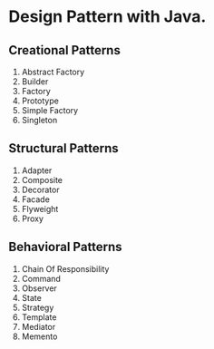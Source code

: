# Design Pattern with Java.

## Creational Patterns
1. Abstract Factory
2. Builder
3. Factory
4. Prototype
5. Simple Factory
6. Singleton

## Structural Patterns
1. Adapter
2. Composite
3. Decorator
4. Facade
5. Flyweight
6. Proxy

## Behavioral Patterns
1. Chain Of Responsibility
2. Command
3. Observer
4. State
5. Strategy
6. Template
7. Mediator
8. Memento
